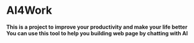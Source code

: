 # AI4Work

**This is a project to improve your productivity and make your life better**
**You can use this tool to help you building web page by chatting with AI**